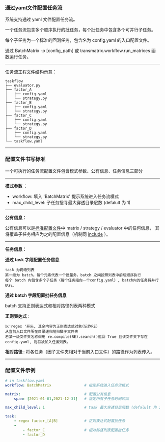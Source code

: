 
### 通过yaml文件配置任务流

系统支持通过 yaml 文件配置任务流。

一个任务流包含多个顺序执行的批任务，每个批任务中包含多个可并行子任务。

每个子任务为一个标准的回测任务，包含名为 config.yaml 的入口配置文件。

通过 BatchMatrix -p [config_path] 或 transmatrix.workflow.run_matrices 函数运行任务。

---

任务流工程文件结构示意：
```
taskflow
├── evaluator.py
├── factor_A
│   ├── config.yaml
│   └── strategy.py
├── factor_B
│   ├── config.yaml
│   └── strategy.py
├── factor_C
│   ├── config.yaml
│   └── strategy.py
├── factor_D
│   ├── config.yaml
│   └── strategy.py
└── taskflow.yaml
```
---

### 配置文件书写标准

一个可执行的任务流配置文件包含模式参数、公有信息、任务信息三部分

---

<b> 模式参数 </b> ：
- workflow: 填入 'BatchMatrix' 提示系统进入任务流模式
- max_child_level: 子任务搜寻最大穿透目录层数 (defalult 为 1)

---

<b> 公有信息：</b>

公有信息可以是[标准配置文件](TransMatrixAPI文档/6_参数配置/configer.md)中 matrix / strategy / evaluator 中的任何信息，
其将覆盖子任务相应为之的配置信息（机制同 [include](TransMatrixAPI文档/6_参数配置/configer.md#引用其他配置文件) ）。


---

<b> 任务信息：</b>

<b> 通过 task 字段配置任务信息 </b>
```
task 为两级列表
第一级为 batch，每个元素代表一个批量务，batch 之间按照列表中前后顺序执行
每个 batch 内包含多个子任务（每个任务指向一个config.yaml）, batch内的任务将并行执行。
```


<b> 通过 batch 字段配置批任务信息 </b>

batch 支持正则表达式和相对路径列表两种模式


<b> 正则表达式 </b>:
```
以'regex '开头, 其余内容为正则表达式对象(记作RE)
从当前入口文件所在目录递归地扫描子文件夹
若某一级文件夹名称调用 re.compile(RE).search()返回 True 且该文件夹下存在 config.yaml, 则将被加入任务列表。
```

<b> 相对路径 </b>: 将各任务（因子文件夹相对于当前入口文件）的路径作为列表传入。


---

### 配置文件示例

```yaml
# in taskflow.yaml             
workflow: BatchMatrix               # 指定系统进入任务流模式

matrix:                             # 配置公有信息
    span: [2021-01-01,2021-12-31]   # 指定所有子任务时间区间

max_child_level: 1                  # task 最大穿透目录层数 (defalult 为 1)

task:
    - regex factor_[A|B]            # 正则表达式配置批任务
    - 
        - factor_C                  # 相对路径列表配置批任务
        - factor_D
```


